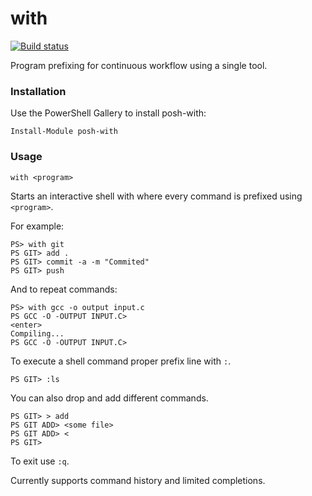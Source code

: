 # with

[![Build status](https://img.shields.io/appveyor/ci/janjoris/posh-with/master.svg?maxAge=2592000)](https://ci.appveyor.com/project/JanJoris/posh-with)

Program prefixing for continuous workflow using a single tool.

### Installation

Use the PowerShell Gallery to install posh-with:

    Install-Module posh-with

### Usage

    with <program>

Starts an interactive shell with where every command is prefixed using `<program>`.

For example:

    PS> with git
    PS GIT> add .
    PS GIT> commit -a -m "Commited"
    PS GIT> push

And to repeat commands:

    PS> with gcc -o output input.c
    PS GCC -O -OUTPUT INPUT.C>
    <enter>
    Compiling...
    PS GCC -O -OUTPUT INPUT.C>

To execute a shell command proper prefix line with `:`.


    PS GIT> :ls

You can also drop and add different commands.

    PS GIT> > add
    PS GIT ADD> <some file>
    PS GIT ADD> <
    PS GIT>

To exit use `:q`.

Currently supports command history and limited completions.
